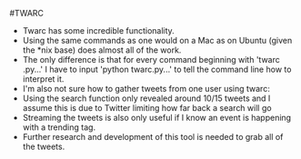 #TWARC
- Twarc has some incredible functionality.
- Using the same commands as one would on a Mac as on Ubuntu (given the *nix base) does almost all of the work.
 - The only difference is that for every command beginning with 'twarc .py...' I have to input 'python twarc.py...' to tell the command line how to interpret it.
- I'm also not sure how to gather tweets from one user using twarc:
 - Using the search function only revealed around 10/15 tweets and I assume this is due to Twitter limiting how far back a search will go
 - Streaming the tweets is also only useful if I know an event is happening with a trending tag.
- Further research and development of this tool is needed to grab all of the tweets.